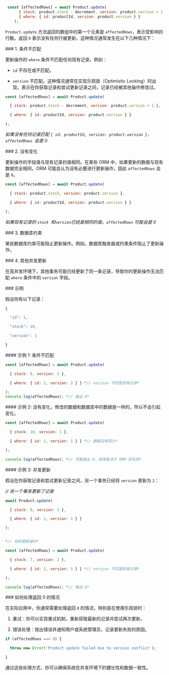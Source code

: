 ```javascript
 const [affectedRows] = await Product.update(
      { stock: product.stock - decrement, version: product.version + 1 },
      { where: { id: productId, version: product.version } }
    );
```



`Product.update` 方法返回的数组中的第一个元素是 `affectedRows`，表示受影响的行数。返回 `0` 表示没有任何行被更新。这种情况通常发生在以下几种情况下：

\### 1. 条件不匹配

更新操作的 `where` 条件不匹配任何现有记录。例如：

- `id` 不存在或不匹配。

- `version` 不匹配。这种情况通常在实现乐观锁（Optimistic Locking）时出现，表示在你获取记录和尝试更新记录之间，记录已经被其他操作修改过。

```javascript
const [affectedRows] = await Product.update(

  { stock: product.stock - decrement, version: product.version + 1 },

  { where: { id: productId, version: product.version } }

);
```



*如果没有任何记录匹配 `{ id: productId, version: product.version }，affectedRows `会是 0*

\### 2. 没有变化

更新操作的字段值与现有记录的值相同。在某些 ORM 中，如果更新的数据与现有数据完全相同，ORM 可能会认为没有必要进行更新操作，因此 `affectedRows` 会是 `0`。

```javascript
const [affectedRows] = await Product.update(

  { stock: product.stock, version: product.version },

  { where: { id: productId, version: product.version } }

);
```



*如果现有记录的 `stock `和` version `已经是相同的值，`affectedRows` 可能会是 0*

\### 3. 数据库约束

某些数据库约束可能阻止更新操作。例如，数据库触发器或约束条件阻止了更新操作。

\### 4. 其他并发更新

在高并发环境下，其他事务可能已经更新了同一条记录，导致你的更新操作无法匹配 `where` 条件中的 `version` 字段。

\### 示例

假设你有以下记录：

```javascript
{

  "id": 1,

  "stock": 10,

  "version": 1

}
```

\#### 示例 1: 条件不匹配

```javascript
const [affectedRows] = await Product.update(

  { stock: 8, version: 2 },

  { where: { id: 1, version: 2 } } *// version 不匹配现有记录*

);
console.log(affectedRows); *// 输出 0*
```



\#### 示例 2: 没有变化，修改的数据和数据库中的数据是一样的，所以不会引起变化。

```javascript
const [affectedRows] = await Product.update(

  { stock: 10, version: 1 },

  { where: { id: 1, version: 1 } } *// 数据没有变化*

);

console.log(affectedRows); *// 可能输出 0，具体取决于 ORM 的实现*
```

\#### 示例 3: 并发更新

假设在你获取记录和尝试更新记录之间，另一个事务已经将 `version` 更新为 `2`：

*// 另一个事务更新了记录*

```javascript
await Product.update(

  { stock: 8, version: 2 },

  { where: { id: 1, version: 1 } }

);


*// 你的更新操作*

const [affectedRows] = await Product.update(

  { stock: 7, version: 2 },

  { where: { id: 1, version: 1 } } *// version 不匹配现有记录*

);

console.log(affectedRows); *// 输出 0*
```

\### 如何处理返回 0 的情况

在实际应用中，你通常需要处理返回 `0` 的情况，特别是在使用乐观锁时：

1. 重试：你可以实现重试机制，重新获取最新的记录并尝试再次更新。

1. 错误处理：抛出错误并通知用户或系统管理员，记录更新失败的原因。

```javascript
if (affectedRows === 0) {

  throw new Error('Product update failed due to version conflict');

}
```

通过这些处理方式，你可以确保系统在并发环境下的健壮性和数据一致性。